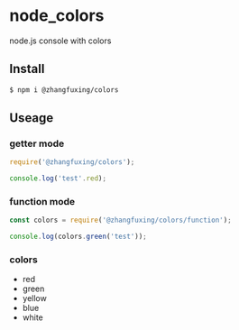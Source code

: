 # node_colors
node.js console with colors

## Install

```sh
$ npm i @zhangfuxing/colors
```  

## Useage  

### getter mode  

```js  
require('@zhangfuxing/colors');

console.log('test'.red);
```

### function mode  

```js  
const colors = require('@zhangfuxing/colors/function');

console.log(colors.green('test'));
```

### colors  

* red 
* green
* yellow
* blue
* white